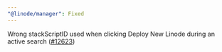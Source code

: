 ```yaml
---
"@linode/manager": Fixed
---
```


Wrong stackScriptID used when clicking Deploy New Linode during an active search ([#12623](https://github.com/linode/manager/pull/12623))

